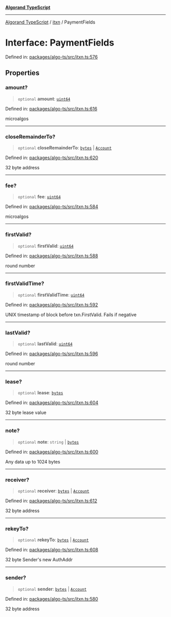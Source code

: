 [**Algorand TypeScript**](../../README.md)

***

[Algorand TypeScript](../../modules.md) / [itxn](../README.md) / PaymentFields

# Interface: PaymentFields

Defined in: [packages/algo-ts/src/itxn.ts:576](https://github.com/algorandfoundation/puya-ts/blob/main/packages/algo-ts/src/itxn.ts#L576)

## Properties

### amount?

> `optional` **amount**: [`uint64`](../../index/type-aliases/uint64.md)

Defined in: [packages/algo-ts/src/itxn.ts:616](https://github.com/algorandfoundation/puya-ts/blob/main/packages/algo-ts/src/itxn.ts#L616)

microalgos

***

### closeRemainderTo?

> `optional` **closeRemainderTo**: [`bytes`](../../index/type-aliases/bytes.md) \| [`Account`](../../index/type-aliases/Account.md)

Defined in: [packages/algo-ts/src/itxn.ts:620](https://github.com/algorandfoundation/puya-ts/blob/main/packages/algo-ts/src/itxn.ts#L620)

32 byte address

***

### fee?

> `optional` **fee**: [`uint64`](../../index/type-aliases/uint64.md)

Defined in: [packages/algo-ts/src/itxn.ts:584](https://github.com/algorandfoundation/puya-ts/blob/main/packages/algo-ts/src/itxn.ts#L584)

microalgos

***

### firstValid?

> `optional` **firstValid**: [`uint64`](../../index/type-aliases/uint64.md)

Defined in: [packages/algo-ts/src/itxn.ts:588](https://github.com/algorandfoundation/puya-ts/blob/main/packages/algo-ts/src/itxn.ts#L588)

round number

***

### firstValidTime?

> `optional` **firstValidTime**: [`uint64`](../../index/type-aliases/uint64.md)

Defined in: [packages/algo-ts/src/itxn.ts:592](https://github.com/algorandfoundation/puya-ts/blob/main/packages/algo-ts/src/itxn.ts#L592)

UNIX timestamp of block before txn.FirstValid. Fails if negative

***

### lastValid?

> `optional` **lastValid**: [`uint64`](../../index/type-aliases/uint64.md)

Defined in: [packages/algo-ts/src/itxn.ts:596](https://github.com/algorandfoundation/puya-ts/blob/main/packages/algo-ts/src/itxn.ts#L596)

round number

***

### lease?

> `optional` **lease**: [`bytes`](../../index/type-aliases/bytes.md)

Defined in: [packages/algo-ts/src/itxn.ts:604](https://github.com/algorandfoundation/puya-ts/blob/main/packages/algo-ts/src/itxn.ts#L604)

32 byte lease value

***

### note?

> `optional` **note**: `string` \| [`bytes`](../../index/type-aliases/bytes.md)

Defined in: [packages/algo-ts/src/itxn.ts:600](https://github.com/algorandfoundation/puya-ts/blob/main/packages/algo-ts/src/itxn.ts#L600)

Any data up to 1024 bytes

***

### receiver?

> `optional` **receiver**: [`bytes`](../../index/type-aliases/bytes.md) \| [`Account`](../../index/type-aliases/Account.md)

Defined in: [packages/algo-ts/src/itxn.ts:612](https://github.com/algorandfoundation/puya-ts/blob/main/packages/algo-ts/src/itxn.ts#L612)

32 byte address

***

### rekeyTo?

> `optional` **rekeyTo**: [`bytes`](../../index/type-aliases/bytes.md) \| [`Account`](../../index/type-aliases/Account.md)

Defined in: [packages/algo-ts/src/itxn.ts:608](https://github.com/algorandfoundation/puya-ts/blob/main/packages/algo-ts/src/itxn.ts#L608)

32 byte Sender's new AuthAddr

***

### sender?

> `optional` **sender**: [`bytes`](../../index/type-aliases/bytes.md) \| [`Account`](../../index/type-aliases/Account.md)

Defined in: [packages/algo-ts/src/itxn.ts:580](https://github.com/algorandfoundation/puya-ts/blob/main/packages/algo-ts/src/itxn.ts#L580)

32 byte address
